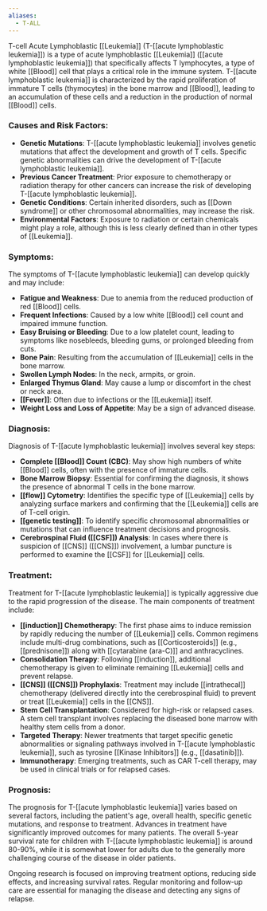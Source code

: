 ```yaml
---
aliases:
  - T-ALL
---
```

T-cell Acute Lymphoblastic [[Leukemia]] (T-[[acute lymphoblastic leukemia]]) is a type of acute lymphoblastic [[Leukemia]] ([[acute lymphoblastic leukemia]]) that specifically affects T lymphocytes, a type of white [[Blood]] cell that plays a critical role in the immune system. T-[[acute lymphoblastic leukemia]] is characterized by the rapid proliferation of immature T cells (thymocytes) in the bone marrow and [[Blood]], leading to an accumulation of these cells and a reduction in the production of normal [[Blood]] cells.

### Causes and Risk Factors:
- **Genetic Mutations**: T-[[acute lymphoblastic leukemia]] involves genetic mutations that affect the development and growth of T cells. Specific genetic abnormalities can drive the development of T-[[acute lymphoblastic leukemia]].
- **Previous Cancer Treatment**: Prior exposure to chemotherapy or radiation therapy for other cancers can increase the risk of developing T-[[acute lymphoblastic leukemia]].
- **Genetic Conditions**: Certain inherited disorders, such as [[Down syndrome]] or other chromosomal abnormalities, may increase the risk.
- **Environmental Factors**: Exposure to radiation or certain chemicals might play a role, although this is less clearly defined than in other types of [[Leukemia]].

### Symptoms:
The symptoms of T-[[acute lymphoblastic leukemia]] can develop quickly and may include:
- **Fatigue and Weakness**: Due to anemia from the reduced production of red [[Blood]] cells.
- **Frequent Infections**: Caused by a low white [[Blood]] cell count and impaired immune function.
- **Easy Bruising or Bleeding**: Due to a low platelet count, leading to symptoms like nosebleeds, bleeding gums, or prolonged bleeding from cuts.
- **Bone Pain**: Resulting from the accumulation of [[Leukemia]] cells in the bone marrow.
- **Swollen Lymph Nodes**: In the neck, armpits, or groin.
- **Enlarged Thymus Gland**: May cause a lump or discomfort in the chest or neck area.
- **[[Fever]]**: Often due to infections or the [[Leukemia]] itself.
- **Weight Loss and Loss of Appetite**: May be a sign of advanced disease.

### Diagnosis:
Diagnosis of T-[[acute lymphoblastic leukemia]] involves several key steps:
- **Complete [[Blood]] Count (CBC)**: May show high numbers of white [[Blood]] cells, often with the presence of immature cells.
- **Bone Marrow Biopsy**: Essential for confirming the diagnosis, it shows the presence of abnormal T cells in the bone marrow.
- **[[flow]] Cytometry**: Identifies the specific type of [[Leukemia]] cells by analyzing surface markers and confirming that the [[Leukemia]] cells are of T-cell origin.
- **[[genetic testing]]**: To identify specific chromosomal abnormalities or mutations that can influence treatment decisions and prognosis.
- **Cerebrospinal Fluid ([[CSF]]) Analysis**: In cases where there is suspicion of [[CNS]] ([[CNS]]) involvement, a lumbar puncture is performed to examine the [[CSF]] for [[Leukemia]] cells.

### Treatment:
Treatment for T-[[acute lymphoblastic leukemia]] is typically aggressive due to the rapid progression of the disease. The main components of treatment include:
- **[[induction]] Chemotherapy**: The first phase aims to induce remission by rapidly reducing the number of [[Leukemia]] cells. Common regimens include multi-drug combinations, such as [[Corticosteroids]] (e.g., [[prednisone]]) along with [[cytarabine (ara-C)]] and anthracyclines.
- **Consolidation Therapy**: Following [[induction]], additional chemotherapy is given to eliminate remaining [[Leukemia]] cells and prevent relapse.
- **[[CNS]] ([[CNS]]) Prophylaxis**: Treatment may include [[intrathecal]] chemotherapy (delivered directly into the cerebrospinal fluid) to prevent or treat [[Leukemia]] cells in the [[CNS]].
- **Stem Cell Transplantation**: Considered for high-risk or relapsed cases. A stem cell transplant involves replacing the diseased bone marrow with healthy stem cells from a donor.
- **Targeted Therapy**: Newer treatments that target specific genetic abnormalities or signaling pathways involved in T-[[acute lymphoblastic leukemia]], such as tyrosine [[Kinase Inhibitors]] (e.g., [[dasatinib]]).
- **Immunotherapy**: Emerging treatments, such as CAR T-cell therapy, may be used in clinical trials or for relapsed cases.

### Prognosis:
The prognosis for T-[[acute lymphoblastic leukemia]] varies based on several factors, including the patient's age, overall health, specific genetic mutations, and response to treatment. Advances in treatment have significantly improved outcomes for many patients. The overall 5-year survival rate for children with T-[[acute lymphoblastic leukemia]] is around 80-90%, while it is somewhat lower for adults due to the generally more challenging course of the disease in older patients.

Ongoing research is focused on improving treatment options, reducing side effects, and increasing survival rates. Regular monitoring and follow-up care are essential for managing the disease and detecting any signs of relapse.